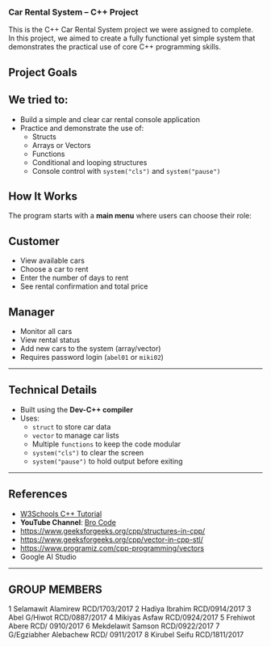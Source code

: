 ### Car Rental System – C++ Project

This is the C++ Car Rental System project we were assigned to complete.  
In this project, we aimed to create a fully functional yet simple system that demonstrates the practical use of core C++ programming skills.

## Project Goals

## We tried to:

- Build a simple and clear car rental console application
- Practice and demonstrate the use of:
  - Structs
  - Arrays or Vectors
  - Functions
  - Conditional and looping structures
  - Console control with `system("cls")` and `system("pause")`

## How It Works

The program starts with a **main menu** where users can choose their role:

## Customer
- View available cars
- Choose a car to rent
- Enter the number of days to rent
- See rental confirmation and total price

## Manager
- Monitor all cars
- View rental status
- Add new cars to the system (array/vector)
- Requires password login (`abel01` or `miki02`)

---

 ## Technical Details

- Built using the **Dev-C++ compiler**
- Uses:
  - `struct` to store car data
  - `vector` to manage car lists
  - Multiple `functions` to keep the code modular
  - `system("cls")` to clear the screen
  - `system("pause")` to hold output before exiting

---

## References

- [W3Schools C++ Tutorial](https://www.w3schools.com/cpp/)
- **YouTube Channel**: [Bro Code](https://www.youtube.com/@BroCodez)
- https://www.geeksforgeeks.org/cpp/structures-in-cpp/
- https://www.geeksforgeeks.org/cpp/vector-in-cpp-stl/
- https://www.programiz.com/cpp-programming/vectors
- Google AI Studio

---

## GROUP MEMBERS

1	Selamawit Alamirew                       	RCD/1703/2017
2	Hadiya Ibrahim                            RCD/0914/2017
3	Abel G/Hiwot                              RCD/0887/2017
4	Mikiyas Asfaw                             RCD/0924/2017
5	Frehiwot Abere                            RCD/ 0910/2017
6	Mekdelawit Samson                         RCD/0922/2017
7	G/Egziabher Alebachew                     RCD/ 0911/2017
8 Kirubel Seifu                             RCD/1811/2017



